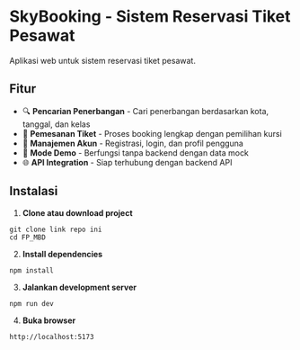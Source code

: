 # SkyBooking - Sistem Reservasi Tiket Pesawat

Aplikasi web untuk sistem reservasi tiket pesawat.
## Fitur

- 🔍 **Pencarian Penerbangan** - Cari penerbangan berdasarkan kota, tanggal, dan kelas
- 🎫 **Pemesanan Tiket** - Proses booking lengkap dengan pemilihan kursi
- 👤 **Manajemen Akun** - Registrasi, login, dan profil pengguna
- 🔄 **Mode Demo** - Berfungsi tanpa backend dengan data mock
- 🌐 **API Integration** - Siap terhubung dengan backend API


## Instalasi

1. **Clone atau download project**
```
git clone link repo ini
cd FP_MBD
```

2. **Install dependencies**
```
npm install
```

3. **Jalankan development server**
```
npm run dev
```

4. **Buka browser**
```
http://localhost:5173
```
